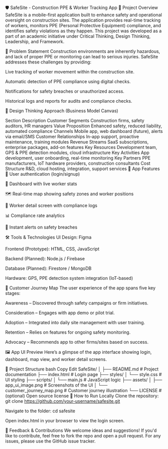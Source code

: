 🛡️ SafeSite - Construction PPE & Worker Tracking App
📱 Project Overview
SafeSite is a mobile-first application built to enhance safety and operational oversight on construction sites. The application provides real-time tracking of workers, monitors PPE (Personal Protective Equipment) compliance, and identifies safety violations as they happen. This project was developed as a part of an academic initiative under Critical Thinking, Design Thinking, Leadership, and Framework.

🎯 Problem Statement
Construction environments are inherently hazardous, and lack of proper PPE or monitoring can lead to serious injuries. SafeSite addresses these challenges by providing:

Live tracking of worker movement within the construction site.

Automatic detection of PPE compliance using digital checks.

Notifications for safety breaches or unauthorized access.

Historical logs and reports for audits and compliance checks.

🧠 Design Thinking Approach (Business Model Canvas)

Section	Description
Customer Segments	Construction firms, safety auditors, HR managers
Value Proposition	Enhanced safety, reduced liability, automated compliance
Channels	Mobile app, web dashboard (future), alerts via email/SMS
Customer Relationships	In-app support, proactive maintenance, training modules
Revenue Streams	SaaS subscriptions, enterprise packages, add-on features
Key Resources	Development team, GPS & PPE detection modules, cloud infrastructure
Key Activities	App development, user onboarding, real-time monitoring
Key Partners	PPE manufacturers, IoT hardware providers, construction consultants
Cost Structure	R&D, cloud hosting, integration, support services
📲 App Features
🔐 User authentication (login/signup)

📍 Dashboard with live worker stats

🗺️ Real-time map showing safety zones and worker positions

🧾 Worker detail screen with compliance logs

📊 Compliance rate analytics

📣 Instant alerts on safety breaches

🛠️ Tools & Technologies
UI Design: Figma

Frontend (Prototype): HTML, CSS, JavaScript

Backend (Planned): Node.js / Firebase

Database (Planned): Firestore / MongoDB

Hardware: GPS, PPE detection system integration (IoT-based)

👣 Customer Journey Map
The user experience of the app spans five key stages:

Awareness – Discovered through safety campaigns or firm initiatives.

Consideration – Engages with app demo or pilot trial.

Adoption – Integrated into daily site management with user training.

Retention – Relies on features for ongoing safety monitoring.

Advocacy – Recommends app to other firms/sites based on success.


🖼️ App UI Preview
Here’s a glimpse of the app interface showing login, dashboard, map view, and worker detail screens.


📁 Project Structure
bash
Copy
Edit
SafeSite/
│
├── README.md                  # Project documentation
├── index.html                 # Login page
├── styles/
│   └── style.css              # UI styling
├── scripts/
│   └── main.js                # JavaScript logic
├── assets/
│   ├── app_ui_image.png       # Screenshots of the UI
│   └── customer_journey_map.png # Customer journey illustration
└── LICENSE                    # (optional) Open source license
🚀 How to Run Locally
Clone the repository:
git clone https://github.com/your-username/safesite.git

Navigate to the folder:
cd safesite

Open index.html in your browser to view the login screen.

📩 Feedback & Contributions
We welcome ideas and suggestions! If you'd like to contribute, feel free to fork the repo and open a pull request. For any issues, please use the GitHub issue tracker.
